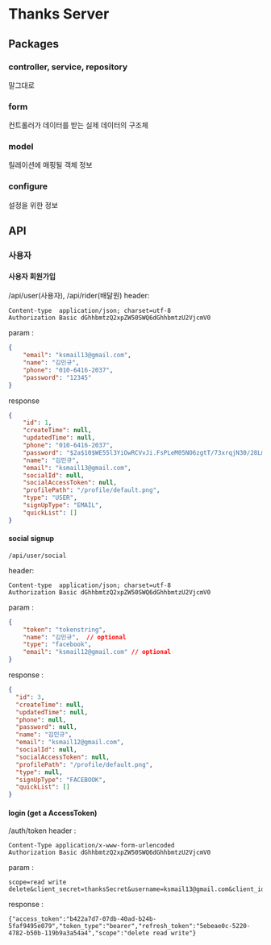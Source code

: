 # Thanks Server

## Packages

### controller, service, repository
말그대로

### form
컨트롤러가 데이터를 받는 실제 데이터의 구조체

### model
릴레이션에 매핑될 객체 정보

### configure
설정을 위한 정보


## API
### 사용자
#### 사용자 회원가입
/api/user(사용자), /api/rider(배달원)
header:
```
Content-type  application/json; charset=utf-8
Authorization Basic dGhhbmtzQ2xpZW50SWQ6dGhhbmtzU2VjcmV0
```

param :
``` json
{
    "email": "ksmail13@gmail.com",
    "name": "김민규",
    "phone": "010-6416-2037",
    "password": "12345"
}
```

response
```json
{
    "id": 1,
    "createTime": null,
    "updatedTime": null,
    "phone": "010-6416-2037",
    "password": "$2a$10$WE55l3YiOwRCVvJi.FsPLeM05NO6zgtT/73xrqjN30/28LmMuLmTa",
    "name": "김민규",
    "email": "ksmail13@gmail.com",
    "socialId": null,
    "socialAccessToken": null,
    "profilePath": "/profile/default.png",
    "type": "USER",
    "signUpType": "EMAIL",
    "quickList": []
}
```

#### social signup
```
/api/user/social
```
header:
```
Content-type  application/json; charset=utf-8
Authorization Basic dGhhbmtzQ2xpZW50SWQ6dGhhbmtzU2VjcmV0
```

param :
```json
{
    "token": "tokenstring",
    "name": "김민규",  // optional
    "type": "facebook",
    "email": "ksmail12@gmail.com" // optional
}
```

response :

```json
{
  "id": 3,
  "createTime": null,
  "updatedTime": null,
  "phone": null,
  "password": null,
  "name": "김민규",
  "email": "ksmail12@gmail.com",
  "socialId": null,
  "socialAccessToken": null,
  "profilePath": "/profile/default.png",
  "type": null,
  "signUpType": "FACEBOOK",
  "quickList": []
}
```

#### login (get a AccessToken)
/auth/token
header :
```
Content-Type application/x-www-form-urlencoded
Authorization Basic dGhhbmtzQ2xpZW50SWQ6dGhhbmtzU2VjcmV0
```

param :
```
scope=read write delete&client_secret=thanksSecret&username=ksmail13@gmail.com&client_id=thanksClientId&password=12345&grant_type=password
```

response :
```
{"access_token":"b422a7d7-07db-40ad-b24b-5faf9495e079","token_type":"bearer","refresh_token":"5ebeae0c-5220-4782-b50b-119b9a3a54a4","scope":"delete read write"}
```
